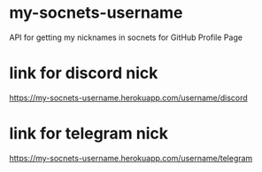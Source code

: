 # my-socnets-username
API for getting my nicknames in socnets for GitHub Profile Page

# link for discord nick
https://my-socnets-username.herokuapp.com/username/discord

# link for telegram nick
https://my-socnets-username.herokuapp.com/username/telegram
